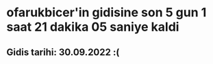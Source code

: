 # ofarukbicer'in gidisine son 5 gun 1 saat 21 dakika 05 saniye kaldi

## Gidis tarihi: 30.09.2022 :(